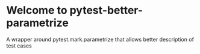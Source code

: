 # Welcome to pytest-better-parametrize

A wrapper around pytest.mark.parametrize that allows better description of test cases
